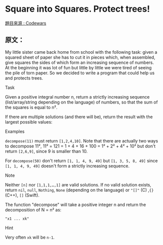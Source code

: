 ﻿# Square into Squares. Protect trees!
[題目來源 : Codewars](https://www.codewars.com/kata/54eb33e5bc1a25440d000891/train/csharp)


## 原文：

My little sister came back home from school with the following task: given a squared sheet of paper she has to cut it in pieces which, when assembled, give squares the sides of which form an increasing sequence of numbers. At the beginning it was lot of fun but little by little we were tired of seeing the pile of torn paper. So we decided to write a program that could help us and protects trees.

Task

Given a positive integral number n, return a strictly increasing sequence (list/array/string depending on the language) of numbers, so that the sum of the squares is equal to n².

If there are multiple solutions (and there will be), return the result with the largest possible values:

Examples

```decompose(11)``` must return ```[1,2,4,10]```. 
Note that there are actually two ways to decompose 11², 11² = 121 = 1 + 4 + 16 + 100 = 1² + 2² + 4² + 10² but don't return ```[2,6,9]```, since 9 is smaller than 10.

For ```decompose(50)``` don't return ```[1, 1, 4, 9, 49]``` but ```[1, 3, 5, 8, 49]``` since ```[1, 1, 4, 9, 49]``` doesn't form a strictly increasing sequence.

Note

Neither ```[n]``` nor ```[1,1,1,…,1]``` are valid solutions. If no valid solution exists, return ```nil```, ```null```, ```Nothing```, ```None``` (depending on the language) or ```"[]"``` (C) ,```{}``` (C++), ```[]``` (Swift).

The function "decompose" will take a positive integer n and return the decomposition of N = n² as:

```
"x1 ... xk"
```

Hint

Very often ```xk``` will be ```n-1```.
